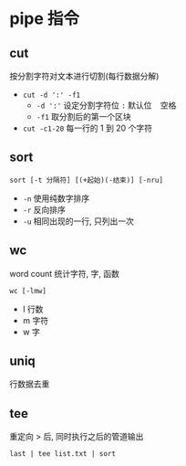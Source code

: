 # pipe 指令

## cut

按分割字符对文本进行切割(每行数据分解)

- `cut -d ':' -f1` 
  - `-d ':'` 设定分割字符位 `:` 默认位 ` ` 空格
  - `-f1` 取分割后的第一个区块
- `cut -c1-20` 每一行的 1 到 20 个字符

## sort

`sort [-t 分隔符] [(+起始)(-结束)] [-nru]`

- `-n` 使用纯数字排序
- `-r` 反向排序
- `-u` 相同出现的一行, 只列出一次

## wc

word count 统计字符, 字, 函数

`wc [-lmw]`

- l 行数
- m 字符
- w 字

## uniq

行数据去重

## tee

重定向 > 后, 同时执行之后的管道输出

`last | tee list.txt | sort`
